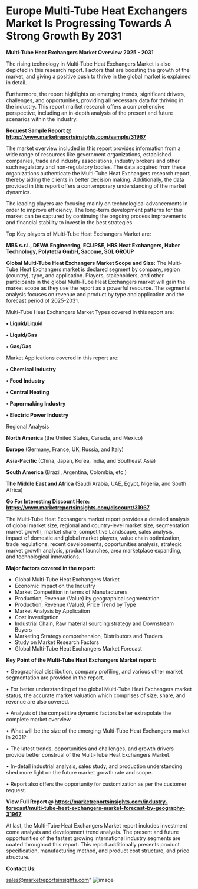  # Europe Multi-Tube Heat Exchangers Market Is Progressing Towards A Strong Growth By 2031

<Strong> Multi-Tube Heat Exchangers Market Overview 2025 - 2031</strong>

The rising technology in Multi-Tube Heat Exchangers Market is also depicted in this research report. Factors that are boosting the growth of the market, and giving a positive push to thrive in the global market is explained in detail.

Furthermore, the report highlights on emerging trends, significant drivers, challenges, and opportunities, providing all necessary data for thriving in the industry. This report market research offers a comprehensive perspective, including an in-depth analysis of the present and future scenarios within the industry.

<strong>Request Sample Report @ <a href=https://www.marketreportsinsights.com/sample/31967>https://www.marketreportsinsights.com/sample/31967</a></strong>

The market overview included in this report provides information from a wide range of resources like government organizations, established companies, trade and industry associations, industry brokers and other such regulatory and non-regulatory bodies. The data acquired from these organizations authenticate the Multi-Tube Heat Exchangers research report, thereby aiding the clients in better decision making. Additionally, the data provided in this report offers a contemporary understanding of the market dynamics.

The leading players are focusing mainly on technological advancements in order to improve efficiency. The long-term development patterns for this market can be captured by continuing the ongoing process improvements and financial stability to invest in the best strategies.

Top Key players of Multi-Tube Heat Exchangers Market are:

<strong>MBS s.r.l., DEWA Engineering, ECLIPSE, HRS Heat Exchangers, Huber Technology, Polytetra GmbH, Sacome, SGL GROUP</strong>

<strong><b>Global Multi-Tube Heat Exchangers Market Scope and Size:</b></strong>
The Multi-Tube Heat Exchangers market is declared segment by company, region (country), type, and application. Players, stakeholders, and other participants in the global Multi-Tube Heat Exchangers market will gain the market scope as they use the report as a powerful resource. The segmental analysis focuses on revenue and product by type and application and the forecast period of 2025-2031.

Multi-Tube Heat Exchangers Market Types covered in this report are:

<strong>• Liquid/Liquid

• Liquid/Gas

• Gas/Gas</strong>

Market Applications covered in this report are:

<strong>• Chemical Industry

• Food Industry

• Central Heating

• Papermaking Industry

• Electric Power Industry</strong> 

Regional Analysis

<strong>North America</strong> (the United States, Canada, and Mexico)

<strong>Europe</strong> (Germany, France, UK, Russia, and Italy)

<strong>Asia-Pacific</strong> (China, Japan, Korea, India, and Southeast Asia)

<strong>South America</strong> (Brazil, Argentina, Colombia, etc.)

<strong>The Middle East and Africa</strong> (Saudi Arabia, UAE, Egypt, Nigeria, and South Africa)

<strong>Go For Interesting Discount Here: <a href=https://www.marketreportsinsights.com/discount/31967>https://www.marketreportsinsights.com/discount/31967</a></strong>

The Multi-Tube Heat Exchangers market report provides a detailed analysis of global market size, regional and country-level market size, segmentation market growth, market share, competitive Landscape, sales analysis, impact of domestic and global market players, value chain optimization, trade regulations, recent developments, opportunities analysis, strategic market growth analysis, product launches, area marketplace expanding, and technological innovations.

<strong><b>Major factors covered in the report:</b></strong>
<ul>
  <li>Global Multi-Tube Heat Exchangers Market </li>
  <li>Economic Impact on the Industry</li>
  <li>Market Competition in terms of Manufacturers</li>
  <li>Production, Revenue (Value) by geographical segmentation</li>
  <li>Production, Revenue (Value), Price Trend by Type</li>
  <li>Market Analysis by Application</li>
  <li>Cost Investigation</li>
  <li>Industrial Chain, Raw material sourcing strategy and Downstream Buyers</li>
  <li>Marketing Strategy comprehension, Distributors and Traders</li>
  <li>Study on Market Research Factors</li>
  <li>Global Multi-Tube Heat Exchangers Market Forecast</li>
</ul>

<strong><b>Key Point of the Multi-Tube Heat Exchangers Market report:</b></strong>

• Geographical distribution, company profiling, and various other market segmentation are provided in the report.

• For better understanding of the global Multi-Tube Heat Exchangers market status, the accurate market valuation which comprises of size, share, and revenue are also covered.

• Analysis of the competitive dynamic factors better extrapolate the complete market overview

• What will be the size of the emerging Multi-Tube Heat Exchangers market in 2031?

• The latest trends, opportunities and challenges, and growth drivers provide better construal of the Multi-Tube Heat Exchangers Market.

• In-detail industrial analysis, sales study, and production understanding shed more light on the future market growth rate and scope.

• Report also offers the opportunity for customization as per the customer request.

<strong><b>View Full Report @ <a href=https://marketreportsinsights.com/industry-forecast/multi-tube-heat-exchangers-market-forecast-by-geography-31967>https://marketreportsinsights.com/industry-forecast/multi-tube-heat-exchangers-market-forecast-by-geography-31967</a></b></strong>


At last, the Multi-Tube Heat Exchangers Market report includes investment come analysis and development trend analysis. The present and future opportunities of the fastest growing international industry segments are coated throughout this report. This report additionally presents product specification, manufacturing method, and product cost structure, and price structure.

<strong>Contact Us:</strong>

sales@marketreportsinsights.com"
![image](https://github.com/user-attachments/assets/53cd22bd-13d5-4149-9621-925967bad3d8)

